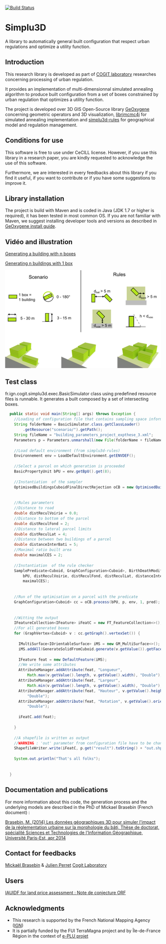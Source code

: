 [![Build Status](https://travis-ci.org/IGNF/simplu3D.svg?branch=master)](https://travis-ci.org/IGNF/simplu3D)

Simplu3D
============

A library to automatically general built configuration that respect urban regulations and optimize a utility function.


Introduction
---------------------

This research library is developed as part of [COGIT laboratory](http://recherche.ign.fr/labos/cogit/accueilCOGIT.php) researches concerning processing of urban regulation. 

It provides an implementation of multi-dimensionnal simulated annealing algorithm to produce built configuration from a set of boxes constrained by urban regulation that optimizes a utility function. 

The project is developed over 3D GIS Open-Source library [GeOxygene](http://oxygene-project.sourceforge.net) concerning geometric operators and 3D visualization, [librjmcmc4j](https://github.com/IGNF/librjmcmc4j) for simulated annealing implementation and [simplu3d-rules](https://github.com/IGNF/simplu3d-rules) for geographical model and regulation management.

Conditions for use
---------------------
This software is free to use under CeCILL license. However, if you use this library in a research paper, you are kindly requested to acknowledge the use of this software.

Furthermore, we are interested in every feedbacks about this library if you find it useful, if you want to contribute or if you have some suggestions to improve it.

Library installation
---------------------
The project is build with Maven and is coded in Java (JDK 1.7 or higher is required), it has been tested in most common OS. If you are not familiar with Maven, we suggest installing developer tools and versions as described in [GeOxygene install guide](http://oxygene-project.sourceforge.net/documentation/developer/install.html).

Vidéo and illustration
---------------------
[Generating a building with n boxes](https://www.youtube.com/watch?v=dH9woKexsVw)

[Generating n buildings with 1 box](https://www.youtube.com/watch?v=LwsPW0rcB44)

![Different generations with various parcels](https://github.com/IGNF/simplu3D/blob/master/readme_images/simParc.png)

Test class
---------------------
fr.ign.cogit.simplu3d.exec.BasicSimulator class using predefined resource  files is runnable. It generates a built composed by a set of intersecting boxes.

```Java
  public static void main(String[] args) throws Exception {
    //Loading of configuration file that contains sampling space information and simulated annealing configuration 
    String folderName = BasicSimulator.class.getClassLoader()
        .getResource("scenario/").getPath();
    String fileName = "building_parameters_project_expthese_3.xml";
    Parameters p = Parameters.unmarshall(new File(folderName + fileName));

    //Load default environment (from simplu3d-rules)
    Environnement env = LoadDefaultEnvironment.getENVDEF();

    //Select a parcel on which generation is proceeded
    BasicPropertyUnit bPU = env.getBpU().get(8);

    //Instantiation  of the sampler
    OptimisedBuildingsCuboidFinalDirectRejection oCB = new OptimisedBuildingsCuboidFinalDirectRejection();

    
    //Rules parameters
    //Distance to road
    double distReculVoirie = 0.0;
    //Distance to bottom of the parcel
    double distReculFond = 2;
    //Distance to lateral parcel limits
    double distReculLat = 4;
    //Distance between two buildings of a parcel
    double distanceInterBati = 5;
    //Maximal ratio built area
    double maximalCES = 2;

    //Instantiation  of the rule checker 
    SamplePredicate<Cuboid, GraphConfiguration<Cuboid>, BirthDeathModification<Cuboid>> pred = new SamplePredicate<>(
        bPU, distReculVoirie, distReculFond, distReculLat, distanceInterBati,
        maximalCES);

  
    //Run of the optimisation on a parcel with the predicate
    GraphConfiguration<Cuboid> cc = oCB.process(bPU, p, env, 1, pred);

    
    //Witting the output
    IFeatureCollection<IFeature> iFeatC = new FT_FeatureCollection<>();
    //For all generated boxes
    for (GraphVertex<Cuboid> v : cc.getGraph().vertexSet()) {

      IMultiSurface<IOrientableSurface> iMS = new GM_MultiSurface<>();
      iMS.addAll(GenerateSolidFromCuboid.generate(v.getValue()).getFacesList());

      IFeature feat = new DefaultFeature(iMS);
      //We write some attributes
      AttributeManager.addAttribute(feat, "Longueur",
          Math.max(v.getValue().length, v.getValue().width), "Double");
      AttributeManager.addAttribute(feat, "Largeur",
          Math.min(v.getValue().length, v.getValue().width), "Double");
      AttributeManager.addAttribute(feat, "Hauteur", v.getValue().height,
          "Double");
      AttributeManager.addAttribute(feat, "Rotation", v.getValue().orientation,
          "Double");

      iFeatC.add(feat);

    }
    
    //A shapefile is written as output
    //WARNING : 'out' parameter from configuration file have to be change
    ShapefileWriter.write(iFeatC, p.get("result").toString() + "out.shp");

    System.out.println("That's all folks");


  }
```

Documentation and publications
---------------------
For more information about this code, the generation process and the underlying models are described in the PhD of Mickael Brasebin (French document) :

[Brasebin, M. (2014) Les données géographiques 3D pour simuler l'impact de la réglementation urbaine sur la morphologie du bâti, Thèse de doctorat, spécialité Sciences et Technologies de l'Information Géographique, Université Paris-Est, apr 2014](http://recherche.ign.fr/labos/cogit/publiCOGITDetail.php?idpubli=5016)

Contact for feedbacks
---------------------
[Mickaël Brasebin](http://recherche.ign.fr/labos/cogit/cv.php?nom=Brasebin) & [Julien Perret](http://recherche.ign.fr/labos/cogit/cv.php?prenom=Julien&nom=Perret)
[Cogit Laboratory](http://recherche.ign.fr/labos/cogit/accueilCOGIT.php)


Users
--------------------
[IAUIDF for land price assessment : Note de conjecture ORF](http://www.orf.asso.fr/uploads/attachements/orf_nc7_ok_lg.pdf)

Acknowledgments
---------------------

+ This research is supported by the French National Mapping Agency ([IGN](http://www.ign.fr))
+ It is partially funded by the FUI TerraMagna project and by Île-de-France
Région in the context of [e-PLU projet](www.e-PLU.fr)

